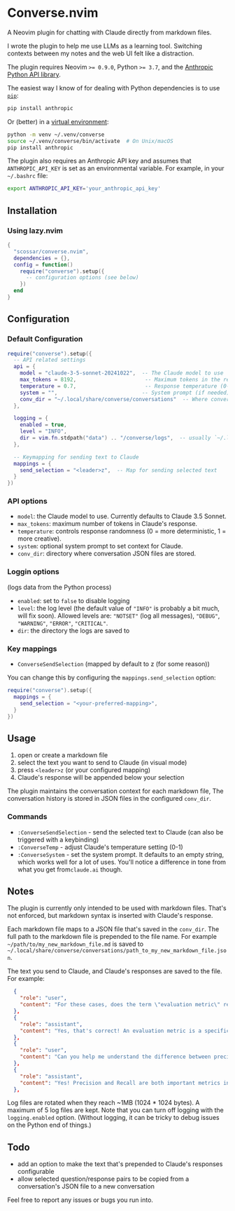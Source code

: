 # Converse.nvim

A Neovim plugin for chatting with Claude directly from markdown files.

I wrote the plugin to help me use LLMs as a learning tool. Switching contexts between my notes and the web UI felt like a distraction.

The plugin requires Neovim `>= 0.9.0`, Python `>= 3.7`, and the [Anthropic Python API library](https://github.com/anthropics/anthropic-sdk-python).

The easiest way I know of for dealing with Python dependencies is to use [`pip`](https://pip.pypa.io/en/stable/getting-started/):

```bash
pip install anthropic
```
Or (better) in a [virtual environment](https://packaging.python.org/en/latest/tutorials/installing-packages/#creating-virtual-environments):

```bash
python -m venv ~/.venv/converse
source ~/.venv/converse/bin/activate  # On Unix/macOS
pip install anthropic
```

The plugin also requires an Anthropic API key and assumes that `ANTHROPIC_API_KEY` is set as an environmental variable. For example, in your `~/.bashrc` file:

```bash
export ANTHROPIC_API_KEY='your_anthropic_api_key'
```

## Installation

### Using lazy.nvim

```lua
{
  "scossar/converse.nvim",
  dependencies = {},
  config = function()
    require("converse").setup({
      -- configuration options (see below)
    })
  end
}
```
## Configuration

### Default Configuration

```lua
require("converse").setup({
  -- API related settings
  api = {
    model = "claude-3-5-sonnet-20241022",  -- The Claude model to use
    max_tokens = 8192,                      -- Maximum tokens in the response
    temperature = 0.7,                      -- Response temperature (0-1)
    system = "",                           -- System prompt (if needed)
    conv_dir = "~/.local/share/converse/conversations"  -- Where conversation histories are stored
  },

  logging = {
    enabled = true,
    level = "INFO",
    dir = vim.fn.stdpath("data") .. "/converse/logs",  -- usually `~/.local/share/nvim/converse/logs` on Linux
  },

  -- Keymapping for sending text to Claude
  mappings = {
    send_selection = "<leader>z",  -- Map for sending selected text
  }
})
```
### API options

- `model`: the Claude model to use. Currently defaults to Claude 3.5 Sonnet.
- `max_tokens`: maximum number of tokens in Claude's response.
- `temperature`: controls response randomness (0 = more deterministic, 1 = more creative).
- `system`: optional system prompt to set context for Claude.
- `conv_dir`: directory where conversation JSON files are stored.

### Loggin options

(logs data from the Python process)
- `enabled`: set to `false` to disable logging
- `level`: the log level (the default value of `"INFO"` is probably a bit much, will fix soon). Allowed levels are: `"NOTSET"` (log all messages), `"DEBUG"`, `"WARNING"`, `"ERROR"`, `"CRITICAL"`.
- `dir`: the directory the logs are saved to

### Key mappings

- `ConverseSendSelection` (mapped by default to <leader>z (for some reason))

You can change this by configuring the `mappings.send_selection` option:

```lua
require("converse").setup({
  mappings = {
    send_selection = "<your-preferred-mapping>",
  }
})
```

## Usage

1. open or create a markdown file
2. select the text you want to send to Claude (in visual mode)
3. press `<leader>z` (or your configured mapping)
4. Claude's response will be appended below your selection

The plugin maintains the conversation context for each markdown file, The conversation history is stored in JSON files in the configured `conv_dir`.

### Commands

- `:ConverseSendSelection` - send the selected text to Claude (can also be triggered with a keybinding)
- `:ConverseTemp` - adjust Claude's temperature setting (0-1)
- `:ConverseSystem` - set the system prompt. It defaults to an empty string, which works well for a lot of uses. You'll notice a difference in tone from what you get from`claude.ai` though.

## Notes

The plugin is currently only intended to be used with markdown files. That's not enforced, but markdown syntax is inserted with Claude's response.

Each markdown file maps to a JSON file that's saved in the `conv_dir`. The full path to the markdown file is prepended to the file name. For example `~/path/to/my_new_markdown_file.md` is saved to `~/.local/share/converse/conversations/path_to_my_new_markdown_file.json`.

The text you send to Claude, and Claude's responses are saved to the file. For example:

```json
  {
    "role": "user",
    "content": "For these cases, does the term \"evaluation metric\" refer to what is being used to determine if the model is doing well in a specific area? For example, the evaluation metric could be the classification error?"
  },
  {
    "role": "assistant",
    "content": "Yes, that's correct! An evaluation metric is a specific measure or criterion used to assess how well a model is performing at its intended task. Classification error is indeed one example of an evaluation metric.\n\nHere are some common evaluation metrics..."
  },
  {
    "role": "user",
    "content": "Can you help me understand the difference between precision and recall in this context?"
  },
  {
    "role": "assistant",
    "content": "Yes! Precision and Recall are both important metrics in classification problems, but they focus on different aspects of performance. Let me explain with an example..."
  },
```

Log files are rotated when they reach ~1MB (1024 * 1024 bytes). A maximum of 5 log files are kept. Note that you can turn off logging with the `logging.enabled` option. (Without logging, it can be tricky to debug issues on the Python end of things.) 

## Todo

- add an option to make the text that's prepended to Claude's responses configurable
- allow selected question/response pairs to be copied from a conversation's JSON file to a new conversation

Feel free to report any issues or bugs you run into.

